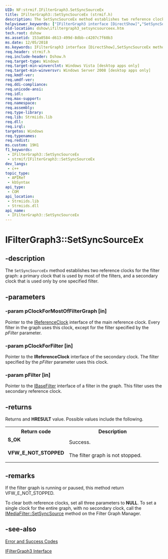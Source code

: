 ```yaml
---
UID: NF:strmif.IFilterGraph3.SetSyncSourceEx
title: IFilterGraph3::SetSyncSourceEx (strmif.h)
description: The SetSyncSourceEx method establishes two reference clocks for the filter graph:\_a primary clock that is used by most of the filters, and a secondary clock that is used only by one specified filter.
helpviewer_keywords: ["IFilterGraph3 interface [DirectShow]","SetSyncSourceEx method","IFilterGraph3.SetSyncSourceEx","IFilterGraph3::SetSyncSourceEx","IFilterGraph3SetSyncSourceEx","SetSyncSourceEx","SetSyncSourceEx method [DirectShow]","SetSyncSourceEx method [DirectShow]","IFilterGraph3 interface","dshow.ifiltergraph3_setsyncsourceex","strmif/IFilterGraph3::SetSyncSourceEx"]
old-location: dshow\ifiltergraph3_setsyncsourceex.htm
tech.root: dshow
ms.assetid: 153a0584-d613-499d-8dbb-c4207c7f60b3
ms.date: 12/05/2018
ms.keywords: IFilterGraph3 interface [DirectShow],SetSyncSourceEx method, IFilterGraph3.SetSyncSourceEx, IFilterGraph3::SetSyncSourceEx, IFilterGraph3SetSyncSourceEx, SetSyncSourceEx, SetSyncSourceEx method [DirectShow], SetSyncSourceEx method [DirectShow],IFilterGraph3 interface, dshow.ifiltergraph3_setsyncsourceex, strmif/IFilterGraph3::SetSyncSourceEx
req.header: strmif.h
req.include-header: Dshow.h
req.target-type: Windows
req.target-min-winverclnt: Windows Vista [desktop apps only]
req.target-min-winversvr: Windows Server 2008 [desktop apps only]
req.kmdf-ver: 
req.umdf-ver: 
req.ddi-compliance: 
req.unicode-ansi: 
req.idl: 
req.max-support: 
req.namespace: 
req.assembly: 
req.type-library: 
req.lib: Strmiids.lib
req.dll: 
req.irql: 
targetos: Windows
req.typenames: 
req.redist: 
ms.custom: 19H1
f1_keywords:
 - IFilterGraph3::SetSyncSourceEx
 - strmif/IFilterGraph3::SetSyncSourceEx
dev_langs:
 - c++
topic_type:
 - APIRef
 - kbSyntax
api_type:
 - COM
api_location:
 - Strmiids.lib
 - Strmiids.dll
api_name:
 - IFilterGraph3::SetSyncSourceEx
---
```


# IFilterGraph3::SetSyncSourceEx


## -description

The <code>SetSyncSourceEx</code> method establishes two reference clocks for the filter graph: a primary clock that is used by most of the filters, and a secondary clock that is used only by one specified filter.

## -parameters

### -param pClockForMostOfFilterGraph [in]

Pointer to the <a href="/windows/desktop/api/strmif/nn-strmif-ireferenceclock">IReferenceClock</a> interface of the main reference clock. Every filter in the graph uses this clock, except for the filter specified by the <i>pFilter</i> parameter.

### -param pClockForFilter [in]

Pointer to the <b>IReferenceClock</b> interface of the secondary clock. The filter specified by the <i>pFilter</i> parameter uses this clock.

### -param pFilter [in]

Pointer to the <a href="/windows/desktop/api/strmif/nn-strmif-ibasefilter">IBaseFilter</a> interface of a filter in the graph. This filter uses the secondary reference clock.

## -returns

Returns and <b>HRESULT</b> value. Possible values include the following.

<table>
<tr>
<th>Return code</th>
<th>Description</th>
</tr>
<tr>
<td width="40%">
<dl>
<dt><b>S_OK</b></dt>
</dl>
</td>
<td width="60%">
Success.

</td>
</tr>
<tr>
<td width="40%">
<dl>
<dt><b>VFW_E_NOT_STOPPED</b></dt>
</dl>
</td>
<td width="60%">
The filter graph is not stopped.

</td>
</tr>
</table>

## -remarks

If the filter graph is running or paused, this method return VFW_E_NOT_STOPPED.

To clear both reference clocks, set all three parameters to <b>NULL</b>. To set a single clock for the entire graph, with no secondary clock, call the <a href="/windows/desktop/api/strmif/nf-strmif-imediafilter-setsyncsource">IMediaFilter::SetSyncSource</a> method on the Filter Graph Manager.

## -see-also

<a href="/windows/desktop/DirectShow/error-and-success-codes">Error and Success Codes</a>



<a href="/windows/desktop/api/strmif/nn-strmif-ifiltergraph3">IFilterGraph3 Interface</a>

